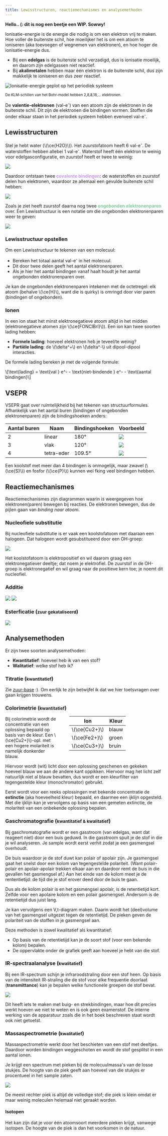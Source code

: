 ```yaml
---
title: Lewisstructuren, reactiemechanismes en analysemethoden
---
```


**Hello.. (: dit is nog een beetje een WIP. Sowwy!**

Ionisatie-energie is de energie die nodig is om een elektron vrij te maken. Hoe voller de buitenste schil, hoe moeilijker het is om een atoom te ioniseren (aka toevoegen of wegnemen van elektronen), en hoe hoger de ionisatie-energie dus.

- Bij een **edelgas** is de buitenste schil verzadigd, dus is ionisatie moeilijk, en daarom zijn edelgassen niet reactief.
- Bij **akalimetalen** hebben maar één elektron is de buitenste schil, dus zijn makkelijk te ioniseren en dus zeer reactief.

![Ionisatie-energie geplot op het periodiek systeem](ionisatie-periodiek-systeem.png)

<small>De KLM-schillen van het Bohr-model hebben 2,8,8,18,... elektronen.</small>

De **valentie-elektronen** (val-e<sup>-</sup>) van een atoom zijn de elektronen in de buitenste schil. Dit zijn de elektronen die bindingen vormen. Stoffen die onder elkaar staan in het periodiek systeem hebben evenveel val-e<sup>-</sup>.

## Lewisstructuren

Stel je hebt water (\\(\ce{H2O}\\)). Het zuurstofatoom heeft 6 val-e<sup>-</sup>. De waterstoffen hebben allebei 1 val-e<sup>-</sup>. Waterstof heeft één elektron te weinig voor edelgasconfiguratie, en zuurstof heeft er twee te weinig:

![](covalentie0.png)

Daardoor ontstaan twee <b style="color:#c996f8">covalente bindingen</b>: de waterstoffen en zuurstof delen hun elektronen, waardoor ze allemaal een gevulde buitenste schil hebben:

![](covalentie1.png)

Zoals je ziet heeft zuurstof daarna nog twee <b style="color:#82c996">ongebonden elektronenparen</b> over. Een Lewisstructuur is een notatie om die ongebonden elektronenparen weer te geven:

![](lewis0.png)

### Lewisstructuur opstellen

Om een Lewisstructuur te tekenen van een molecuul:

- Bereken het totaal aantal val-e<sup>-</sup> in het molecuul.
- Dit door twee delen geeft het aantal elektronenparen.
- Als je hier het aantal bindingen vanaf haalt houdt je het aantal ongebonden elektronenparen over.

Je kan de ongebonden elektronenparen intekenen met de octetregel: elk atoom (behalve \\(\ce{H}\\), want die is quirky) is omringd door vier paren (bindingen of ongebonden).

### Ionen

In een ion staat het minst elektronegatieve atoom altijd in het midden (elektronegatieve atomen zijn \\(\ce{FONClBrI}\\)). Een ion kan twee soorten lading hebben:

- **Formele lading**: hoeveel elektronen heb je teveel/te weinig?
- **Partiële lading**: de \\(\delta^+\\) en \\(\delta^-\\) uit dipool-dipool interacties.

De formele lading bereken je met de volgende formule:

\\[\text{lading} = \text{val } e^- - \text{niet-bindende } e^- - \text{aantal bindingen}\\]

## VSEPR

VSEPR gaat over ruimtelijkheid bij het tekenen van structuurformules. Afhankelijk van het aantal buren (bindingen of ongebonden elektronenparen) zijn de bindingshoeken anders:

<style> td img { max-height: 65px } </style>

| Aantal&nbsp;buren | Naam | Bindingshoeken | Voorbeeld |
|--|--|--|--|
| 2 | linear | 180&deg; | ![](linear.png) |
| 3 | vlak | 120&deg; | ![](vlak.png) |
| 4 | tetra-eder | 109.5&deg; | ![](tetra-eder.png) |

Een koolstof met meer dan 4 bindingen is onmogelijk, maar zwavel (\\(\ce{S}\\)) en fosfor (\\(\ce{P}\\)) kunnen wel fking veel bindingen hebben.

## Reactiemechanismes

Reactiemechanismes zijn diagrammen waarin is weergegeven hoe elektronen(paren) bewegen bij reacties. De elektronen bewegen, dus de pijlen gaan van *binding naar atoom*.

### Nucleofiele substitutie

Bij nucleofiele substitutie is er vaak een koolstofatoom met daaraan een halogeen. Dat halogeen wordt gesubstitueerd door een OH-groep:

![](nucleofiele-substitutie.png)

Het koolstofatoom is elektropositief en wil daarom graag een elektronegatiever deeltje; dat noem je elektrofiel. De zuurstof in de OH-groep is elektronegatief en wil graag naar de positieve kern toe; je noemt dit nucleofiel.

### Additie

![](additie0.png)
![](additie1.png)

### Esterficatie (<small>zuur gekataliseerd</small>)

![](esterificatie1.png)

## Analysemethoden

Er zijn twee soorten analysemethoden:

- **Kwantitatief**: hoeveel heb ik van een stof?
- **Walitatief**: welke stof heb ik?

### Titratie (<small>kwantitatief</small>)

Zie [zuur-base](http://localhost:4000/5VWO/TW3/Scheikunde.html#titraties) :). Om eerlijk te zijn betwijfel ik dat we hier toetsvragen over gaan krijgen trouwens.

### Colorimetrie (<small>kwantitatief</small>)

<table style="float:right;max-width:300px;margin: 0 0 1em 2em">
  <thead>
    <tr>
      <th>Ion</th>
      <th>Kleur</th>
    </tr>
  </thead>
  <tbody>
    <tr>
      <td>\(\ce{Cu2+}\)</td>
      <td>blauw</td>
    </tr>
    <tr>
      <td>\(\ce{Fe2+}\)</td>
      <td>groen</td>
    </tr>
    <tr>
      <td>\(\ce{Cu3+}\)</td>
      <td>bruin</td>
    </tr>
  </tbody>
</table>

Bij colorimetrie wordt de concentratie van een oplossing bepaald op basis van de kleur. Een \\(\ce{Cu2+}\\)-opl. met een hogere molariteit is namelijk donkerder blauw.

Hiervoor wordt (wit) licht door een oplossing geschenen en gekeken hoeveel blauw we aan de andere kant oppikken. Hiervoor mag het licht zelf natuurlijk niet al blauw bevatten, dus wordt er een kleurfilter van tegengestelde kleur (monochromator) gebruikt.

Eerst wordt voor een reeks oplossingen met bekende concentratie de **extinctie** (aka hoeveelheid kleur) bepaald, en daarmee een ijklijn opgesteld. Met die ijklijn kan je vervolgens op basis van een gemeten extinctie, de molariteit van een onbekende oplossing bepalen.

### Gaschromatografie (<small>kwantitatief & kwalitatief</small>)

Bij gaschromatografie wordt er een gasstroom (van edelgas, want dat reageert niet) door een buis geduwd. In die gasstroom spuit je de stof in die je wil analyseren. Je sample wordt eerst verhit zodat je een gasmengsel overhoudt.

De buis waardoor je de stof duwt kan polair of apolair zijn. Je gasmengsel gaat het snelst door een kolom van tegengestelde polariteit. (Want polair-polair en apolair-apolair trekken elkaar aan en daardoor remt de buis in die gevallen het gasmengsel af.) Aan het einde van de kolom meet je de rententietijd: de tijd die je stof erover deed door de buis te gaan.

Dus als de kolom polair is en het gasmengsel apolair, is de retentietijd kort. Zelfde voor een apolaire kolom en een polair gasmengsel. Andersom is de retentietijd dus juist lang.

Je kan vervolgens een V,t-diagram maken. Daarin wordt het (deel)volume van het gasmengsel uitgezet tegen de retentietijd. De pieken geven de polariteit van de stoffen in je gasmengsel aan. <!--Als je dus een gasmengsel van twee stoffen hebt, één polair en één apolair, zie je als het goed is twee pieken.-->

Deze methoden is zowel kwalitatief als kwantitatief:

- Op basis van de retentietijd kan je de soort stof (voor een bekende kolom) bepalen.
- De oppervlakte onder de grafiek geeft aan hoeveel je hebt van die stof.

### IR-spectraalanalyse (<small>kwalitatief</small>)

Bij een IR-spectrum schijn je infraroodstraling door een stof heen. Op basis van de intensiteit IR-straling die de stof voor elke frequentie doorlaat (**transmittance**) kan je bepalen welke functionele groepen de stof bevat.

![](ir-spectrum.png)

Dit heeft iets te maken met buig- en strekbindingen, maar hoe dit precies werkt hoeven we niet te weten en is ook geen examenstof. De interne werking van de apparatuur zoals die in het boek beschreven staat wordt ook niet getoetst.

### Massaspectrometrie (<small>kwalitatief</small>)

Massaspectrometrie werkt door het beschieten van een stof met deeltjes. Daardoor worden bindingen weggeschoten en wordt de stof gesplitst in een aantal ionen.

Je krijgt een spectrum met pieken bij de molecuulmassa's van de losse stukjes. De hoogte van de piek geeft aan hoeveel van die stukjes er procentueel in het sample zaten.

![](massaspectrum.png)

De meest rechter piek is altijd de volledige stof; die piek is klein omdat er maar weinig moleculen helemaal niet geraakt worden.

#### Isotopen

Het kan zijn dat je voor één atoomsoort meerdere pieken krijgt, vanwege isotopen. De hoogte van de piek is dan het voorkomen in de natuur.
